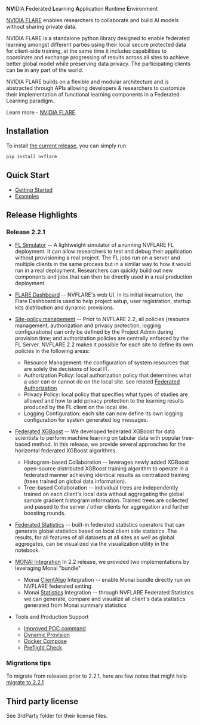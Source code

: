 **NV**IDIA **F**ederated **L**earning **A**pplication **R**untime **E**nvironment


[NVIDIA FLARE](https://nvflare.readthedocs.io/en/main/index.html) enables researchers to collaborate and build AI models without sharing private data. 

NVIDIA FLARE is a standalone python library designed to enable federated learning amongst different parties using their local secure protected data for client-side training, at the same time it includes capabilities to coordinate and exchange progressing of results across all sites to achieve better global model while preserving data privacy. The participating clients can be in any part of the world. 

NVIDIA FLARE builds on a flexible and modular architecture and is abstracted through APIs allowing developers & researchers to customize their implementation of functional learning components in a Federated Learning paradigm. 

Learn more - [NVIDIA FLARE](https://nvflare.readthedocs.io/en/main/index.html).


## Installation

To install [the current release](https://pypi.org/project/nvflare), you can simply run:

```bash
pip install nvflare
```

## Quick Start

 * [Getting Started](https://nvflare.readthedocs.io/en/main/getting_started.html)
 * [Examples](https://github.com/NVIDIA/NVFlare/tree/main/examples/)

## Release Highlights

### Release 2.2.1

* [FL Simulator]( https://nvflare.readthedocs.io/en/main/user_guide/fl_simulator.html) -- 
  A lightweight simulator of a running NVFLARE FL deployment. It can allow researchers to test and debug their application without provisioning 
 a real project. The FL jobs run on a server and multiple clients in the same process but 
 in a similar way to how it would run in a real deployment. Researchers can quickly 
 build out new components and jobs that can then be directly used in a real production deployment.

* [FLARE Dashboard](https://nvflare.readthedocs.io/en/main/user_guide/dashboard_api.html) --
  NVFLARE's web UI. In its initial incarnation, the Flare Dashboard is used to help
  project setup, user registration, startup kits distribution and dynamic provisions.  

* [Site-policy management](https://nvflare.readthedocs.io/en/main/user_guide/site_policy_management.html) -- 
  Prior to NVFLARE 2.2, all policies (resource management, authorization and privacy protection, logging configurations) 
  can only be defined by the Project Admin during provision time; and authorization policies are centrally enforced by the FL Server.
  NVFLARE 2.2 makes it possible for each site to define its own policies in the following areas:
  * Resource Management: the configuration of system resources that are solely the decisions of local IT.
  * Authorization Policy: local authorization policy that determines what a user can or cannot do on the local site. see related [Federated Authorization](https://nvflare.readthedocs.io/en/main/user_guide/federated_authorization.html)
  * Privacy Policy: local policy that specifies what types of studies are allowed and how to add privacy protection to the learning results produced by the FL client on the local site.
  * Logging Configuration: each site can now define its own logging configuration for system generated log messages.
  
* [Federated XGBoost](<https://github.com/NVIDIA/NVFlare/tree/main/examples/xgboost>) --
  We developed federated XGBoost for data scientists to perform machine learning on tabular data with popular tree-based method. In this release, we provide several 
  approaches for the horizontal federated XGBoost algorithms. 
  * Histogram-based Collaboration -- leverages newly added XGBoost open-source distributed XGBoost training algorithm to operate in a federated manner achieving identical results as centralized training (trees trained on global data information).
  * Tree-based Collaboration -- individual trees are independently trained on each client's local data without aggregating the global sample gradient histogram information. 
  Trained trees are collected and passed to the server / other clients for aggregation and further boosting rounds.
  
* [Federated Statistics](<https://github.com/NVIDIA/NVFlare/tree/main/examples/federated_statistics>) -- 
  built-in federated statistics operators that can generate global statistics based on local client side statistics. 
  The results, for all features of all datasets at all sites as well as global aggregates, can be visualized via the visualization utility in the notebook.  

* [MONAI Integration](<https://github.com/NVIDIA/NVFlare/tree/main/integration/monai/README.md>)
  In 2.2 release, we provided two implementations by leveraging Monai "bundle"
  * Monai [ClientAlgo](https://docs.monai.io/en/latest/fl.html#monai.fl.client.ClientAlgo) Integration -- enable Monai bundle directly run on NVFLARE federated setting
  * Monai [Statistics](https://docs.monai.io/en/latest/fl.html#monai.fl.client.ClientAlgoStats) Integration -- through NVFLARE Federated Statistics we can generate, compare and visualize all client's data statistics generated from Monai summary statistics

* Tools and Production Support
  * [Improved POC command](https://nvflare.readthedocs.io/en/main/user_guide/poc_command.html) 
  * [Dynamic Provision](https://nvflare.readthedocs.io/en/main/user_guide/dynamic_provisioning.html)
  * [Docker Compose](https://nvflare.readthedocs.io/en/main/user_guide/docker_compose.html)
  * [Preflight Check](https://nvflare.readthedocs.io/en/main/user_guide/preflight_check.html#nvidia-flare-preflight-check)

    
### Migrations tips 

   To migrate from releases prior to 2.2.1, here are few notes that might help
   [migrate to 2.2.1](docs/release_notes/2.2.1/migration_notes.md)
   

## Third party license

See 3rdParty folder for their license files.


